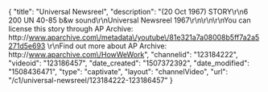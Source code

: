 {
    "title": "Universal Newsreel",
    "description": "(20 Oct 1967) STORY\r\n6 200 UN 40-85 b&w sound\r\nUniversal Newsreel 1967\r\n\r\n\r\nYou can license this story through AP Archive: http:\/\/www.aparchive.com\/metadata\/youtube\/81e321a7a08008b5ff7a2a5271d5e693 \r\nFind out more about AP Archive: http:\/\/www.aparchive.com\/HowWeWork",
    "channelid": "123184222",
    "videoid": "123186457",
    "date_created": "1507372392",
    "date_modified": "1508436471",
    "type": "captivate",
    "layout": "channelVideo",
    "url": "\/c1\/universal-newsreel\/123184222-123186457"
}